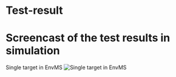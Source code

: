 # Test-result
# Screencast of the test results in simulation
Single target in EnvMS
![Single target in EnvMS](https://github.com/taotaojiang12138/Test-result/blob/main/screencasts/1.gif)
